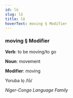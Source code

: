 ```yaml
---
id: lö
slug: lö
title: lö
hoverText: moving § Modifier
---
```


### moving § Modifier

**Verb**: to be moving/to go

**Noun**: movement

**Modifier**: moving

Yoruba lọ /lɔ̄/

*Niger-Congo Language Family*